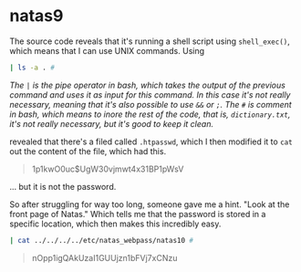 # natas9

The source code reveals that it's running a shell script using `shell_exec()`, which means that I can use UNIX commands. Using 
```sh
| ls -a . #
```
*The `|` is the pipe operator in bash, which takes the output of the previous command and uses it as input for this command. In this case it's not really necessary, meaning that it's also possible to use `&&` or `;`.
The `#` is comment in bash, which means to inore the rest of the code, that is, `dictionary.txt`, it's not really necessary, but it's good to keep it clean.*

revealed that there's a filed called `.htpasswd`, which I then modified it to `cat` out the content of the file, which had this.

> $1$p1kwO0uc$UgW30vjmwt4x31BP1pWsV

... but it is not the password.

So after struggling for way too long, someone gave me a hint. "Look at the front page of Natas." Which tells me that the password is stored in a specific location, which then makes this incredibly easy.

```sh
| cat ../../../../etc/natas_webpass/natas10 #
```

> nOpp1igQAkUzaI1GUUjzn1bFVj7xCNzu